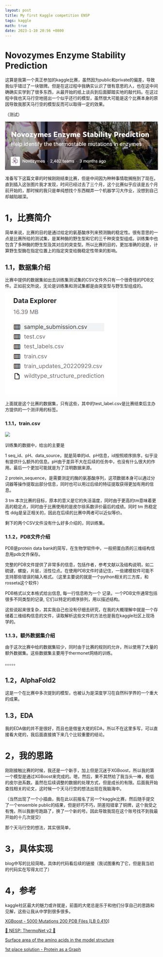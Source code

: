 ```yaml
---
layout: post
title: My first Kaggle competition ENSP
tags: kaggle
math: true
date: 2023-1-10 20:56 +0800
---
```




# Novozymes Enzyme Stability Prediction

这算是我第一个真正参加的kaggle比赛，虽然因为public和private的偏差，导致我似乎错过了一块银牌。但是在这过程中我确实认识了很有意思的人，也在这中间确确实实学到了很多东西，从最开始的纸上谈兵到后面脚踏实地的敲代码。在这过程中我也天马行空地搓出一个似乎还行的模型，虽然很大可能是这个比赛本身的原因导致我那天马行空的模型反而可以取得一定的效果。

（测试）

![](.\img\SJD}5[~JQ[7(PKN7JGB~)HL.png)

准备写下这篇文章的时候刚刚结束比赛，但是中间因为种种事情耽搁拖到了现在。直到插入这张图片我才发现，时间已经过去了三个月，这个比赛似乎应该是五个月前开始的，那时候的我只是单纯想找个东西糊弄一个机器学习大作业，没想到自己却越陷越深。

# 1，比赛简介

简单来说，比赛的目的是通过给定的氨基酸序列来预测酶的稳定性。很有意思的一点是比赛所给的测试集，是某种酶的野生型和它的三千种突变型组成。训练集中也包含了多种酶的野生型及其对应的突变型。所以比赛的目的，更加准确的说是，计算野生型酶在指定位置上的指定突变给酶稳定性带来的影响。

## 1.1，数据集介绍

比赛中提供的数据集如出去训练集测试集的CSV文件外只有一个很奇怪的PDB文件。正如前文所说，无论是训练集和测试集都是由突变型与野生型组成的。

![image-20230401153104926](.\img\image-20230401153104926.png)

上面就是这个比赛的数据集，只有这些，其中的test_label.csv是比赛结束后主办方提供的一个测评用的标签。

### 1.1.1，train.csv

![](.\img\~_UW[VGL`~BI0MBQ9[{QKXN.png)

训练集的数据中，给出的主要是

1 seq_id、pH、data_source，就是简单的id、pH信息，id按照顺序排序，似乎没有提供什么额外的信息。pH由于差异不大在后续的任务中，也没有什么很大的作用。最后一个更加可能就是为了注明数据来源。

2 protein_sequence，是需要测定的酶的氨基酸序列，这项数据本身可以通过分词器等操作提取出部分信息，同时也可以用过后续的特征提取获得更加有用的信息。

3 tm 本次比赛的目标，原本的意义是它的失活温度，同时由于更高的tm意味着更高的稳定点，同时由于比赛使用的是皮尔徐系数评价最后的成绩。同时 tm 热稳定性 ddg是呈正相关的，因此在后续的比赛中两者可以近似等价。

剩下的两个CSV文件没有什么好多介绍的，同训练集。

### 1.1.2，PDB文件介绍

PDB是protein data bank的简写，在生物学软件中，一般把蛋白质的三维结构信息用pdb文件保存。

完整的PDB文件提供了非常多的信息，包括作者，参考文献以及结构说明，如二硫键，螺旋，片层，活性位点。在使用PDB文件时请记住，一些建模软件可能不支持那些错误的输入格式。（这里主要说的就是一个python相关的三方库，和rosseta这个软件）

PDB格式以文本格式给出信息, 每一行信息称为一个 记录。一个PDB文件通常包括很多不同类型的记录, 它们以特定的顺序排列，用以描述结构。

这些说起来很复杂，其实我自己也没有仔细去研究，在我的大概理解中就是一个存储着三维结构信息的文件，读取解析这些文件的方法也是我在kaggle社区上现场学的。

### 1.1.3，额外数据集介绍

由于这次比赛中给的数据集较少，同时由于比赛的规则的允许，所以使用了大量的额外数据集。这些数据集主要用于thermonet网络的训练。

。。。。。

## 1.2，AlphaFold2

这是一个在比赛中多次提到的模型，也被认为是深度学习在自然科学界的一个重大的成果。

## 1.3，EDA

我的EDA做的并不是很好，而且也是借鉴大佬的EDA，所以不在这里多写，可以直接看大佬的，我后面直接摘下来几个比较重要的结论。

# 2，我的思路

刚刚接触比赛的时候，我还是一个新手，加上但是沉迷于XGBoost，所以我的第一个模型是通过XGBoost来完成的。嗯，然后，果不其然给了我当头一棒，极低的皮尔逊系数。虽然在后续调整的数据的处理方式，但是成长的有限。后面我开始查找相关的论文，这时候一个天马行空的想法出现在我脑海中。

（当然出现了一个小插曲，我在此以前报名了另一个kaggle比赛，然后随手提交了一个ensemble public的结果，但是好巧不巧，阴差阳错拿了铜牌，这个我受之有愧，所以我删号跑路了，换了一个新的号。因此导致我现在这个账号找不到我最开始的十几次提交）

那个天马行空的想法，其实很简单，

# 3，具体实现

blog中写的比较简略，具体的代码看后续的链接（我试图重构了它，但是我当初的代码实在写得太烂了）



# 4，参考

kaggle社区最大的魅力或许就是，前面的大佬总是乐于和他们分享自己的思路和见解，这些让我从中学到很多很多。

[XGBoost - 5000 Mutations 200 PDB Files [LB 0.410]](https://www.kaggle.com/code/cdeotte/xgboost-5000-mutations-200-pdb-files-lb-0-410)

[🧬 NESP: ThermoNet v2 🧬](https://www.kaggle.com/code/vslaykovsky/nesp-thermonet-v2)

[Surface area of the amino acids in the model structure](https://www.kaggle.com/competitions/novozymes-enzyme-stability-prediction/discussion/357899)

[1st place solution - Protein as a Graph](https://www.kaggle.com/competitions/novozymes-enzyme-stability-prediction/discussion/376371)



